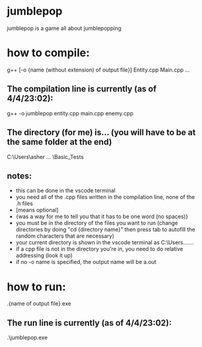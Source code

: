 # jumblepop
jumblepop is a game all about jumblepopping

# how to compile:
g++ [-o {name (without extension) of output file}] Entity.cpp Main.cpp ...
## The compilation line is currently (as of 4/4/23:02):
g++ -o jumblepop entity.cpp main.cpp enemy.cpp
## The directory (for me) is... (you will have to be at the same folder at the end)
C:\Users\asher ... \Basic_Tests
## notes:
- this can be done in the vscode terminal
- you need all of the .cpp files written in the compilation line, none of the .h files
- [means optional]
- {was a way for me to tell you that it has to be one word (no spaces)}
- you must be in the directory of the files you want to run (change directories by doing "cd {directory name}" then press tab to autofill the random characters that are necessary)
- your current directory is shown in the vscode terminal as C:\Users\.......
- if a cpp file is not in the directory you're in, you need to do relative addressing (look it up)
- if no -o name is specified, the output name will be a.out
# how to run:
.\{name of output file}.exe
## The run line is currently (as of 4/4/23:02):
.\jumblepop.exe

